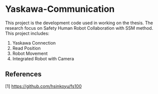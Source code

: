 # Yaskawa-Communication

This project is the development code used in working on the thesis.
The research focus on Safety Human Robot Collaboration with SSM method.
This project includes:
1. Yaskawa Connection
2. Read Position
3. Robot Movement
4. Integrated Robot with Camera

## References
[1] https://github.com/hsinkoyu/fs100
